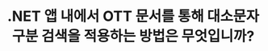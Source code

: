 ---
############################# Static ############################
layout: "auto-gen-gist"
draft: false
path: "ko/search/net/case-sensitive/ott/"
otherformats: PDF DOC DOT DOCX DOCM DOTX DOTM TXT ODT RTF XLS XLT XLSX XLSM XLSB XLTX XLTM XLA XLAM ODS OTS CSV TSV XML PPT PPS POT PPTX PPTM POTX POTM PPSX PPSM ODP PST OST EML EMLX MSG ONE ZIP XHTML MHTML MD CHM EPUB  FB2 

############################# Head ############################
head_title: ".NET을 통해 OTT 문서를 통해 대소문자 구분 텍스트 검색 적용"
head_description: "GroupDocs.Search .NET API를 사용하면 소프트웨어 프로그래머가 대소문자를 구분하는 텍스트 검색을 적용하고 .NET API를 통해 OTT 문서에서 정확한 단어 시퀀스를 찾을 수 있습니다."

############################# Header ############################
title: ".NET 앱 내에서 OTT 문서를 통해 대소문자 구분 검색을 적용하는 방법은 무엇입니까?"
description: "GroupDocs.Search .NET API를 사용하면 소프트웨어 개발자가 .NET 앱 내에서 PDF, HTML, DOCX, PPTX, XLSX 등과 같은 다양한 문서 유형을 통해 대소문자 구분 텍스트 검색을 적용할 수 있습니다."

######################### Download Button #######################
button:
    enable: true

############################# About ############################
about:
    enable: true
    title: "대소문자 구분 검색이란 무엇이며 .NET을 통해 검색하는 방법은 무엇입니까?"
    content: |
      사용자가 다양한 유형의 문서에서 단어 또는 기타 데이터의 특정 조합을 검색하는 데 도움이 되는 유용한 검색 기술이 많이 있습니다. 대소문자 구분 검색은 사용자가 대문자와 소문자가 다른지 또는 같은지 여부에 관계없이 문서 및 웹 페이지를 검색할 수 있는 매우 유용한 기술입니다. 예를 들어 "Computer", "computer" 및 "COMPUTER"는 문자 "C"가 첫 번째 경우 대문자, 두 번째 경우 소문자, 세 번째 경우 모두 대문자이기 때문에 다른 단어로 처리됩니다. GroupDocs.Search for .NET은 편리한 고성능 문서 검색 API로, 소프트웨어 작성자가 텍스트 검색과 문서 인덱싱을 쉽게 수행할 수 있는 소프트웨어 응용 프로그램과 도구를 만들 수 있습니다. API는 PDF, HTML, Outlook 이메일, Microsoft Office Word, Excel 워크시트, PowerPoint 프레젠테이션, Outlook MSG, PST 등과 같이 가장 일반적으로 사용되는 파일 형식을 지원합니다. 또 다른 유용한 기능은 키보드 레이아웃과 일치하지 않는 언어로 작성된 검색어를 식별할 수 있다는 것입니다.

############################# content ############################
steps:
    enable: true
    block:
    - title_left: ".NET을 통해 OTT 문서에서 대소문자 구분 검색 수행"
      content_left: |
       GroupDocs.Search .NET API를 사용하면 소프트웨어 프로그래머가 자체 C# .NET 응용 프로그램 내부에 대소문자 구분 검색 기능을 추가할 수 있습니다. 다음 .NET 코드 예제는 몇 줄의 코드로 OTT 파일의 텍스트 형식 쿼리를 사용하여 대소문자 구분 검색을 수행하는 방법을 보여줍니다.

      title_right: "OTT 문서에서 대소문자 구분 검색 적용"
      content_right: |
         * 색인 폴더와 문서 폴더의 경로를 식별합니다.
         * [Index](https://apireference.groupdocs.com/search/net/groupdocs.search/index/constructors/2) 클래스의 인스턴스를 호출하여 지정된 폴더에 인덱스 생성
         * [Add](https://apireference.groupdocs.com/search/net/groupdocs.search.index/add/methods/1) 클래스의 인스턴스를 호출하여 지정된 폴더에서 문서 인덱싱
         * [SearchOptions](https://apireference.groupdocs.com/search/net/groupdocs.search.options/searchoptions) 클래스의 새 인스턴스를 초기화합니다.
         * [UseCaseSensitiveSearch](https://apireference.groupdocs.com/search/net/groupdocs.search.options/searchoptions/properties/usecaseSensitivesearch) 메서드를 호출하여 대소문자 구분 검색b 활성화
         * 검색 문자열 정의 및 검색 시작
         
        
      gisthash: "805df69ebb1145d5c15c212431de1395"
      gistfile: "case-sensitive_in_text_queries_dotnet.cs"

    - title_left: ".NET을 통해 개체 형식에서 대소문자 구분 검색 수행"
      content_left: |
        GroupDocs.Search .NET은 소프트웨어 개발자에게 .NET 응용 프로그램 내에서 대문자와 소문자를 염두에 두고 단어를 검색할 수 있는 기능을 제공합니다. 다음 .NET 코드 예제는 OTT 문서에서 개체 형식의 쿼리로 대소문자 구분 검색을 적용하는 방법을 보여줍니다.

      title_right: "OTT 문서에서 대소문자 구분 검색"
      content_right: |
        * 색인 폴더와 문서 폴더의 경로를 식별합니다.
        * [Index](https://apireference.groupdocs.com/search/net/groupdocs.search/index/constructors/2) 클래스의 인스턴스를 호출하여 지정된 폴더에 인덱스 생성
        * [Add](https://apireference.groupdocs.com/search/net/groupdocs.search.index/add/methods/1) 클래스의 인스턴스를 호출하여 지정된 폴더에서 문서 인덱싱
        * [SearchOptions](https://apireference.groupdocs.com/search/net/groupdocs.search.options/searchoptions) 클래스의 새 인스턴스를 초기화합니다.
        * [UseCaseSensitiveSearch](https://apireference.groupdocs.com/search/net/groupdocs.search.options/searchoptions/properties/usecaseSensitivesearch) 메서드를 호출하여 대소문자 구분 검색b 활성화
        * [CreateWordQuery](https://apireference.groupdocs.com/search/net/groupdocs.search/searchquery/methods/createwordquery) 메소드를 호출하여 객체 형태의 검색어 생성
        * 검색 시작 및 검색 결과 표시
     
      gisthash: "846d0dd11f88a59d62f083e33e84286b"
      gistfile: "case-sensitive_search_in_object_queries_dotnet.cs"

    - title_left: "시스템 요구 사항"
      content_left: |
       GroupDocs.Search for .NET은 모든 주요 플랫폼 및 운영 체제에서 지원됩니다. 전체 시스템 요구 사항 가이드를 보려면 아래 코드를 실행하기 전에 [시스템 요구 사항](https://docs.groupdocs.com/search/net/system-requirements/)을 방문하십시오. 다음 전제 조건이 컴퓨터에 설치되어 있는지 확인하십시오. 체계:
         * 운영 체제: 마이크로소프트 윈도우, 리눅스, 맥OS
         * 개발 환경: Visual Studio, Xamarin, MonoDevelop 등
         * 프레임워크: .NET Framework, .NET Standard, .NET Core, Mono
         * 최신 버전의 GroupDocs.Search for .NET API를 [NuGet](https://www.nuget.org/packages/GroupDocs.search/)에서 가져옵니다.
        
      title_right: "GroupDocs.Search 를 사용하는 이유"
      content_right: |
        * 메모리와 디스크에서 검색 인덱스 생성.
        * 파일, 스트림 또는 구조에서 인덱싱하는 기능.
        * 암호로 보호된 문서 색인 생성 지원.
        * 여러 인덱스 병합 지원.
        * 검색 인덱싱 중에 문서를 필터링합니다.
        * 검색 중 맞춤법 검사 지원.
        * 혼합 문자가 완전히 지원됩니다.
        * 다양한 검색 유형을 하나의 검색어로 결합합니다.
        * 간단한 단어 및 정규식 검색 지원
        * 검색 쿼리에서 별칭 대체를 완벽하게 지원합니다.

demos:
    enable: true


more_formats:
    enable: true


back_to_top:
    enable: true
---